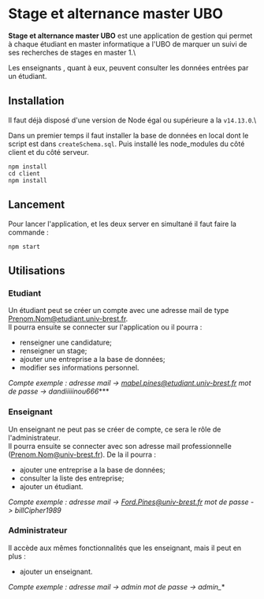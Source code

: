 # Stage et alternance master UBO

**Stage et alternance master UBO** est une application de gestion qui permet à chaque étudiant en master informatique a l'UBO de marquer un suivi de ses recherches de stages en master 1.\

Les enseignants , quant à eux, peuvent consulter les données entrées par un étudiant.

## Installation
Il faut déjà disposé d'une version de Node égal ou supérieure a la `v14.13.0`.\

Dans un premier temps il faut installer la base de données en local dont le script est dans `createSchema.sql`. Puis installé les node_modules du côté client et du côté serveur.
```
npm install
cd client
npm install
```


## Lancement 
Pour lancer l'application, et les deux server en simultané il faut faire la commande :
```
npm start
```

## Utilisations
### Etudiant
Un étudiant peut se créer un compte avec une adresse mail de type Prenom.Nom@etudiant.univ-brest.fr. \
Il pourra ensuite se connecter sur l'application ou il pourra :

- renseigner une candidature;
- renseigner un stage;
- ajouter une entreprise a la base de données;
- modifier ses informations personnel.

*Compte exemple  : 
adresse mail -> mabel.pines@etudiant.univ-brest.fr
mot de passe -> dandiiiiinou666****
### Enseignant 
Un enseignant ne peut pas se créer de compte, ce sera le rôle de l'administrateur. \
Il pourra ensuite se connecter avec son adresse mail professionnelle (Prenom.Nom@univ-brest.fr). De la il pourra :

- ajouter une entreprise a la base de données;
- consulter la liste des entreprise;
- ajouter un étudiant.

*Compte exemple  : 
adresse mail -> Ford.Pines@univ-brest.fr
mot de passe -> billCipher1989*
### Administrateur
Il accède aux mêmes fonctionnalités que les enseignant, mais il peut en plus :

- ajouter un enseignant.

*Compte exemple  : 
adresse mail -> admin
mot de passe -> admin_**
